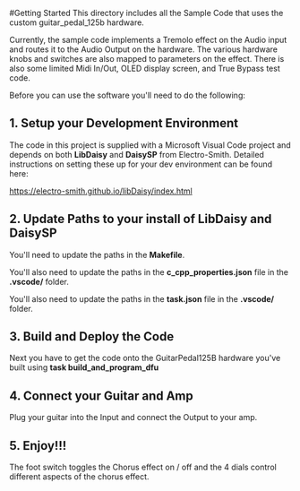 #Getting Started
This directory includes all the Sample Code that uses the custom guitar_pedal_125b hardware. 

Currently, the sample code implements a Tremolo effect on the Audio input and routes it to the Audio Output on the hardware.  The various hardware knobs and switches are also mapped to parameters on the effect. There is also some limited Midi In/Out, OLED display screen, and True Bypass test code.

Before you can use the software you'll need to do the following:

## 1. Setup your Development Environment

The code in this project is supplied with a Microsoft Visual Code project and depends on both **LibDaisy** and **DaisySP** from Electro-Smith. Detailed instructions on setting these up for your dev environment can be found here:

https://electro-smith.github.io/libDaisy/index.html

## 2. Update Paths to your install of LibDaisy and DaisySP

You'll need to update the paths in the **Makefile**.

You'll also need to update the paths in the **c_cpp_properties.json** file in the **.vscode/** folder.

You'll also need to update the paths in the **task.json** file in the **.vscode/** folder.

## 3. Build and Deploy the Code

Next you have to get the code onto the GuitarPedal125B hardware you've built using **task build_and_program_dfu**

## 4. Connect your Guitar and Amp

Plug your guitar into the Input and connect the Output to your amp.

## 5. Enjoy!!!

The foot switch toggles the Chorus effect on / off and the 4 dials control different aspects of the chorus effect.
